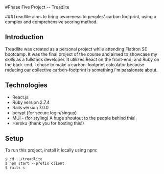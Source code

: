 #Phase Five Project -- Treadlite

###Treadlite aims to bring awareness to peoples' carbon footprint, using a complex and comprehensive scoring method. 

## Introduction

Treadlite was created as a personal project while attending Flatiron SE bootcamp. It was the final project of the course and aimed to showcase my skills as a fullstack developer. It utilizes React on the front-end, and Ruby on the back-end. I chose to make a carbon-footprint calculator because reducing our collective carbon-footprint is something i'm passionate about.

## Technologies

* React.js
* Ruby version 2.7.4
* Rails version 7.0.0
* bcrypt (for secure login/singup)
* MUI - (for styling) A huge shoutout to the people behind this!
* Heroku (thank you for hosting this!)


## Setup

To run this project, install it locally using npm:

```
$ cd ../treadlite
$ npm start --prefix client
$ rails s

```